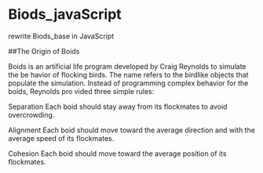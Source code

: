 # Biods_javaScript
rewrite Biods_base in JavaScript

##The Origin of Boids

Boids is an artificial life program developed by Craig Reynolds to simulate the be­ 
havior of flocking birds. The name refers to the birdlike objects that populate the 
simulation. Instead of programming complex behavior for the boids, Reynolds pro­ 
vided three simple rules: 

Separation 
     Each boid should stay away from its flockmates to avoid overcrowding. 

Alignment 
     Each boid should move toward the average direction and with the average speed 
     of its flockmates. 

Cohesion 
     Each boid should move toward the average position of its flockmates. 
